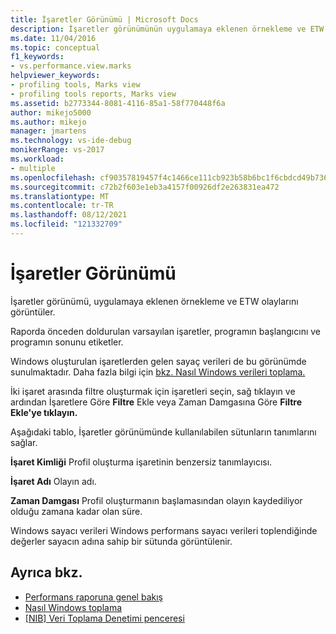 ```yaml
---
title: İşaretler Görünümü | Microsoft Docs
description: İşaretler görünümünün uygulamaya eklenen örnekleme ve ETW olaylarını nasıl görüntüley olduğunu öğrenin.
ms.date: 11/04/2016
ms.topic: conceptual
f1_keywords:
- vs.performance.view.marks
helpviewer_keywords:
- profiling tools, Marks view
- profiling tools reports, Marks view
ms.assetid: b2773344-8081-4116-85a1-58f770448f6a
author: mikejo5000
ms.author: mikejo
manager: jmartens
ms.technology: vs-ide-debug
monikerRange: vs-2017
ms.workload:
- multiple
ms.openlocfilehash: cf90357819457f4c1466ce111cb923b58b6bc1f6cbdcd49b73632ea90a2ef434
ms.sourcegitcommit: c72b2f603e1eb3a4157f00926df2e263831ea472
ms.translationtype: MT
ms.contentlocale: tr-TR
ms.lasthandoff: 08/12/2021
ms.locfileid: "121332709"
---
```

# <a name="marks-view"></a>İşaretler Görünümü
İşaretler görünümü, uygulamaya eklenen örnekleme ve ETW olaylarını görüntüler.

 Raporda önceden doldurulan varsayılan işaretler, programın başlangıcını ve programın sonunu etiketler.

 Windows oluşturulan işaretlerden gelen sayaç verileri de bu görünümde sunulmaktadır. Daha fazla bilgi için [bkz. Nasıl Windows verileri toplama.](../profiling/how-to-collect-windows-counter-data.md)

 İki işaret arasında filtre oluşturmak için işaretleri seçin, sağ tıklayın ve ardından İşaretlere Göre **Filtre** Ekle veya Zaman Damgasına Göre **Filtre Ekle'ye tıklayın.**

 Aşağıdaki tablo, İşaretler görünümünde kullanılabilen sütunların tanımlarını sağlar.

 **İşaret Kimliği** Profil oluşturma işaretinin benzersiz tanımlayıcısı.

 **İşaret Adı** Olayın adı.

 **Zaman Damgası** Profil oluşturmanın başlamasından olayın kaydediliyor olduğu zamana kadar olan süre.

 Windows sayacı verileri Windows performans sayacı verileri toplendiğinde değerler sayacın adına sahip bir sütunda görüntülenir.

## <a name="see-also"></a>Ayrıca bkz.
- [Performans raporuna genel bakış](../profiling/performance-report-overview.md)
- [Nasıl Windows toplama](../profiling/how-to-collect-windows-counter-data.md)
- [&#91;NIB&#93; Veri Toplama Denetimi penceresi](/previous-versions/bb385767(v=vs.110))